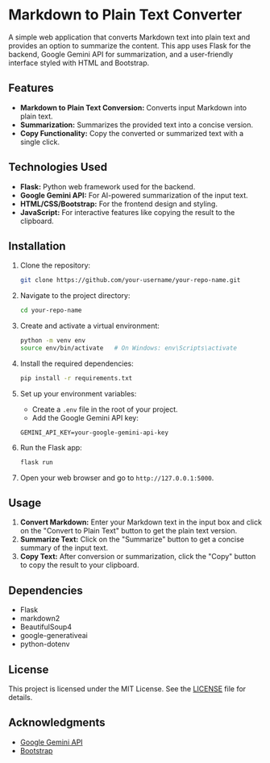 # Markdown to Plain Text Converter

A simple web application that converts Markdown text into plain text and provides an option to summarize the content. This app uses Flask for the backend, Google Gemini API for summarization, and a user-friendly interface styled with HTML and Bootstrap.

## Features

- **Markdown to Plain Text Conversion:** Converts input Markdown into plain text.
- **Summarization:** Summarizes the provided text into a concise version.
- **Copy Functionality:** Copy the converted or summarized text with a single click.

## Technologies Used

- **Flask:** Python web framework used for the backend.
- **Google Gemini API:** For AI-powered summarization of the input text.
- **HTML/CSS/Bootstrap:** For the frontend design and styling.
- **JavaScript:** For interactive features like copying the result to the clipboard.

## Installation

1. Clone the repository:

    ```bash
    git clone https://github.com/your-username/your-repo-name.git
    ```

2. Navigate to the project directory:

    ```bash
    cd your-repo-name
    ```

3. Create and activate a virtual environment:

    ```bash
    python -m venv env
    source env/bin/activate   # On Windows: env\Scripts\activate
    ```

4. Install the required dependencies:

    ```bash
    pip install -r requirements.txt
    ```

5. Set up your environment variables:

    - Create a `.env` file in the root of your project.
    - Add the Google Gemini API key:
    
    ```plaintext
    GEMINI_API_KEY=your-google-gemini-api-key
    ```

6. Run the Flask app:

    ```bash
    flask run
    ```

7. Open your web browser and go to `http://127.0.0.1:5000`.

## Usage

1. **Convert Markdown:** Enter your Markdown text in the input box and click on the "Convert to Plain Text" button to get the plain text version.
2. **Summarize Text:** Click on the "Summarize" button to get a concise summary of the input text.
3. **Copy Text:** After conversion or summarization, click the "Copy" button to copy the result to your clipboard.


## Dependencies

- Flask
- markdown2
- BeautifulSoup4
- google-generativeai
- python-dotenv

## License

This project is licensed under the MIT License. See the [LICENSE](LICENSE) file for details.

## Acknowledgments

- [Google Gemini API](https://developers.google.com/gemini)
- [Bootstrap](https://getbootstrap.com/)
